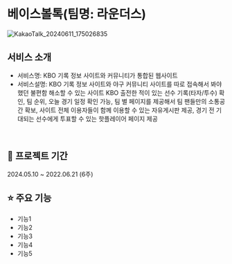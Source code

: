 # 베이스볼톡(팀명: 라운더스)
![KakaoTalk_20240611_175026835](https://github.com/2024-SMHRD-DCX-BigData-11/Rounders/assets/106016609/2c8e897c-f343-40ec-9090-29348e016eb5)

## 서비스 소개
* 서비스명: KBO 기록 정보 사이트와 커뮤니티가 통합된 웹사이트
* 서비스설명: KBO 기록 정보 사이트와 야구 커뮤니티 사이트를 따로 접속해서 봐야했던 불편함 해소할 수 있는 사이트
              KBO 출전한 적이 있는 선수 기록(타자/투수) 확인, 팀 순위, 오늘 경기 일정 확인 가능, 팀 별 페이지를 제공해서 팀 팬들만의 소통공간 확보, 사이트 전체 이용자들이 함께 이용할 수 있는 자유게시판 제공,
              경기 전 기대되는 선수에게 투표할 수 있는 핫플레이어 페이지 제공
<br>

## 📅 프로젝트 기간
2024.05.10 ~ 2022.06.21 (6주)
<br>

## ⭐ 주요 기능
* 기능1
* 기능2
* 기능3
* 기능4
* 기능5
<br>
